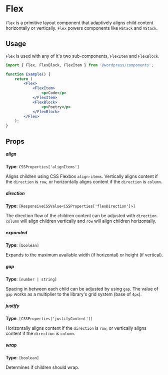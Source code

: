 # Flex

`Flex` is a primitive layout component that adaptively aligns child content horizontally or vertically. `Flex` powers components like `HStack` and `VStack`.

## Usage

`Flex` is used with any of it's two sub-components, `FlexItem` and `FlexBlock`.

```jsx
import { Flex, FlexBlock, FlexItem } from '@wordpress/components';

function Example() {
	return (
		<Flex>
			<FlexItem>
				<p>Code</p>
			</FlexItem>
			<FlexBlock>
				<p>Poetry</p>
			</FlexBlock>
		</Flex>
	);
}
```

## Props

##### align

**Type**: `CSSProperties['alignItems']`

Aligns children using CSS Flexbox `align-items`. Vertically aligns content if the `direction` is `row`, or horizontally aligns content if the `direction` is `column`.

##### direction

**Type**: `[ResponsiveCSSValue<CSSProperties['flexDirection']>]`

The direction flow of the children content can be adjusted with `direction`. `column` will align children vertically and `row` will align children horizontally.

##### expanded

**Type**: `[boolean]`

Expands to the maximum available width (if horizontal) or height (if vertical).

##### gap

**Type**: `[number | string]`

Spacing in between each child can be adjusted by using `gap`. The value of `gap` works as a multiplier to the library's grid system (base of `4px`).

##### justify

**Type**: `[CSSProperties['justifyContent']]`

Horizontally aligns content if the `direction` is `row`, or vertically aligns content if the `direction` is `column`.

##### wrap

**Type**: `[boolean]`

Determines if children should wrap.
